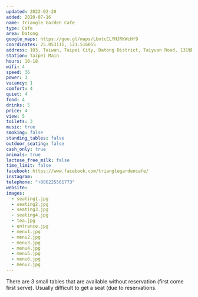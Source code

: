 ```yaml
---
updated: 2022-02-20
added: 2020-07-16
name: Triangle Garden Cafe
type: Cafe
area: Datong
google_maps: https://goo.gl/maps/LbntcCLYHJRKWcHf9
coordinates: 25.053111, 121.516055
address: 103, Taiwan, Taipei City, Datong District, Taiyuan Road, 131號2樓
station: Taipei Main
hours: 10-18
wifi: 4
speed: 36
power: 3
vacancy: 1
comfort: 4
quiet: 4
food: 4
drinks: 5
price: 4
view: 5
toilets: 3
music: true
smoking: false
standing_tables: false
outdoor_seating: false
cash_only: true
animals: true
lactose_free_milk: false
time_limit: false
facebook: https://www.facebook.com/trianglegardencafe/
instagram: 
telephone: "+886225561773"
website: 
images:
  - seating1.jpg
  - seating2.jpg
  - seating3.jpg
  - seating4.jpg
  - tea.jpg
  - entrance.jpg
  - menu1.jpg
  - menu2.jpg
  - menu3.jpg
  - menu4.jpg
  - menu5.jpg
  - menu6.jpg
  - menu7.jpg
---
```


There are 3 small tables that are available without reservation (first come first serve). Usually difficult to get a seat (due to reservations.
